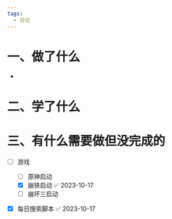 ```yaml
---
tags:
  - 日记
---
```



# 一、做了什么

- 


# 二、学了什么




# 三、有什么需要做但没完成的
- [ ] 游戏
	- [ ] 原神启动
	- [x] 崩铁启动 ✅ 2023-10-17
	- [ ] 崩坏三启动
- [x] 每日搜索脚本 ✅ 2023-10-17

